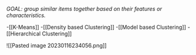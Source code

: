 _GOAL: group similar items together based on their features or characteristics._

-[[K-Means]]
-[[Density based Clustering]]
-[[Model based Clustering]]
-[[Hierarchical Clustering]]


![[Pasted image 20230116234056.png]]